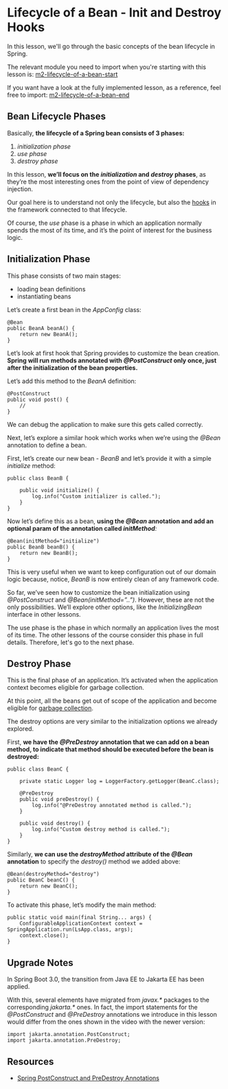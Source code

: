 # Lifecycle of a Bean - Init and Destroy Hooks

In this lesson, we'll go through the basic concepts of the bean lifecycle in Spring.

The relevant module you need to import when you're starting with this lesson is: [m2-lifecycle-of-a-bean-start](https://github.com/eugenp/learn-spring/tree/module2/m2-lifecycle-of-a-bean-start)

If you want have a look at the fully implemented lesson, as a reference, feel free to import: [m2-lifecycle-of-a-bean-end](https://github.com/eugenp/learn-spring/tree/module2/m2-lifecycle-of-a-bean-end)

## Bean Lifecycle Phases

Basically, **the lifecycle of a Spring bean consists of 3 phases:**

1.  _initialization phase_
2.  _use phase_
3.  _destroy phase_

In this lesson, **we’ll focus on the _initialization_ and _destroy_ phases**, as they’re the most interesting ones from the point of view of dependency injection.

Our goal here is to understand not only the lifecycle, but also the [hooks](https://en.wikipedia.org/wiki/Hooking) in the framework connected to that lifecycle.

Of course, the _use_ phase is a phase in which an application normally spends the most of its time, and it’s the point of interest for the business logic.

## Initialization Phase

This phase consists of two main stages:

-   loading bean definitions
-   instantiating beans

Let’s create a first bean in the _AppConfig_ class:

```
@Bean
public BeanA beanA() {
    return new BeanA();
}
```

Let’s look at first hook that Spring provides to customize the bean creation. **Spring will run methods annotated with _@PostConstruct_ only once, just after the initialization of the bean properties.**

Let’s add this method to the _BeanA_ definition:

```
@PostConstruct
public void post() {
    // 
}
```

We can debug the application to make sure this gets called correctly.

Next, let’s explore a similar hook which works when we’re using the _@Bean_ annotation to define a bean.

First, let’s create our new bean - _BeanB_ and let’s provide it with a simple _initialize_ method:

```
public class BeanB {

    public void initialize() {
        log.info("Custom initializer is called.");
    }
}
```

Now let’s define this as a bean, **using the _@Bean_ annotation and add an optional param of the annotation called _initMethod_**_:_

```
@Bean(initMethod="initialize")
public BeanB beanB() {
    return new BeanB();
}
```

This is very useful when we want to keep configuration out of our domain logic because, notice, _BeanB_ is now entirely clean of any framework code.

So far, we’ve seen how to customize the bean initialization using _@PostConstruct_ and _@Bean(initMethod=”..”)_. However, these are not the only possibilities. We’ll explore other options, like the _InitializingBean_ interface in other lessons.

The use phase is the phase in which normally an application lives the most of its time. The other lessons of the course consider this phase in full details. Therefore, let's go to the next phase.

## Destroy Phase

This is the final phase of an application. It’s activated when the application context becomes eligible for garbage collection.

At this point, all the beans get out of scope of the application and become eligible for [garbage collection](https://en.wikipedia.org/wiki/Garbage_collection_(computer_science)).

The destroy options are very similar to the initialization options we already explored.

First, **we have the _@PreDestroy_ annotation that we can add on a bean method, to indicate that method should be executed before the bean is destroyed:**

```
public class BeanC {
  
    private static Logger log = LoggerFactory.getLogger(BeanC.class);

    @PreDestroy
    public void preDestroy() {
        log.info("@PreDestroy annotated method is called.");
    }

    public void destroy() {
        log.info("Custom destroy method is called.");
    }
}
```

Similarly, **we can use the _destroyMethod_ attribute of the _@Bean_ annotation** to specify the _destroy()_ method we added above:

```
@Bean(destroyMethod="destroy")
public BeanC beanC() {
    return new BeanC();
}
```

To activate this phase, let’s modify the main method:

```
public static void main(final String... args) {
    ConfigurableApplicationContext context = SpringApplication.run(LsApp.class, args);
    context.close();
}
```

## Upgrade Notes

In Spring Boot 3.0, the transition from Java EE to Jakarta EE has been applied.

With this, several elements have migrated from _javax.\*_ packages to the corresponding _jakarta.\*_ ones. In fact, the import statements for the _@PostConstruct_ and _@PreDestroy_ annotations we introduce in this lesson would differ from the ones shown in the video with the newer version:

```
import jakarta.annotation.PostConstruct;
import jakarta.annotation.PreDestroy;
```

## Resources
- [Spring PostConstruct and PreDestroy Annotations](https://www.baeldung.com/spring-postconstruct-predestroy)
